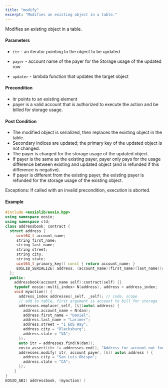```yaml
---
title: "modify"
excerpt: "Modifies an existing object in a table."
---
```

Modifies an existing object in a table.

#### Parameters
* `itr` - an iterator pointing to the object to be updated

* `payer` - account name of the payer for the Storage usage of the updated row

* `updater` - lambda function that updates the target object

#### Precondition
* itr points to an existing element
* payer is a valid account that is authorized to execute the action and be billed for storage usage.

#### Post Condition
* The modified object is serialized, then replaces the existing object in the table.
*  Secondary indices are updated; the primary key of the updated object is not changed.
* The payer is charged for the storage usage of the updated object.
* If payer is the same as the existing payer, payer only pays for the usage difference between existing and updated object (and is refunded if this difference is negative).
* If payer is different from the existing payer, the existing payer is refunded for the storage usage of the existing object.

Exceptions: If called with an invalid precondition, execution is aborted.

#### Example

```cpp
#include <eosiolib/eosio.hpp>
using namespace eosio;
using namespace std;
class addressbook: contract {
  struct address {
     uint64_t account_name;
     string first_name;
     string last_name;
     string street;
     string city;
     string state;
     uint64_t primary_key() const { return account_name; }
     EOSLIB_SERIALIZE( address, (account_name)(first_name)(last_name)(street)(city)(state) )
  };
  public:
    addressbook(account_name self):contract(self) {}
    typedef eosio::multi_index< N(address), address > address_index;
    void myaction() {
      address_index addresses(_self, _self); // code, scope
      // add to table, first argument is account to bill for storage
      addresses.emplace(_self, [&](auto& address) {
        address.account_name = N(dan);
        address.first_name = "Daniel";
        address.last_name = "Larimer";
        address.street = "1 EOS Way";
        address.city = "Blacksburg";
        address.state = "VA";
      });
      auto itr = addresses.find(N(dan));
      eosio_assert(itr != addresses.end(), "Address for account not found");
      addresses.modify( itr, account payer, [&]( auto& address ) {
        address.city = "San Luis Obispo";
        address.state = "CA";
      });
    }
}
EOSIO_ABI( addressbook, (myaction) )
```